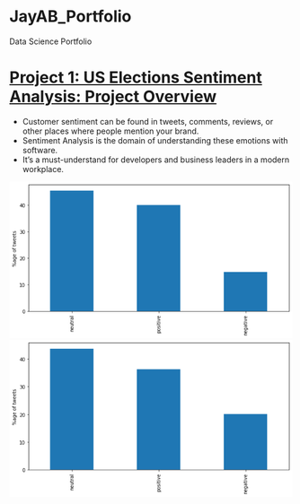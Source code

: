 # JayAB_Portfolio
Data Science Portfolio

# [Project 1: US Elections Sentiment Analysis: Project Overview](https://github.com/JAY3858/DataScienceProjects/blob/main/US%20Elections%202020%20Sentiment%20Analysis.ipynb)

* Customer sentiment can be found in tweets, comments, reviews, or other places where people mention your brand. 
* Sentiment Analysis is the domain of understanding these emotions with software. 
* It’s a must-understand for developers and business leaders in a modern workplace.

![](/images/Project%201/Biden%20Tweet%20Analysis.png)
![](/images/Project%201/Trump%20Tweet%20Analysis.png)
